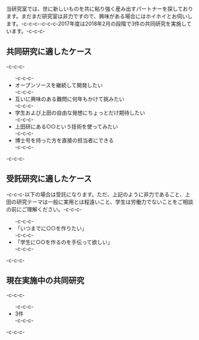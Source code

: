 当研究室では、世に新しいものを共に粘り強く産み出すパートナーを探しております。まだまだ研究室は非力ですので、興味がある場合にはホイホイとお伺いします。-c-c-c--c-c-c-2017年度は2018年2月の段階で3件の共同研究を実施しています。-c-c-c-<h2>共同研究に適したケース</h2>-c-c-c-<ul>-c-c-c- 	<li>オープンソースを継続して開発したい</li>-c-c-c- 	<li>互いに興味のある難問に何年もかけて挑みたい</li>-c-c-c- 	<li>学生および上田の自由な発想にちょっとだけ期待したい</li>-c-c-c- 	<li>上田研にある○○という技術を使ってみたい</li>-c-c-c- 	<li>博士号を持った方を直接の担当者にできる</li>-c-c-c-</ul>-c-c-c-<h2>受託研究に適したケース</h2>-c-c-c-以下の場合は受託になります。ただ、上記のように非力であること、上田の研究テーマは一般に実用とは程遠いこと、学生は労働力でないことをご相談の前にご理解ください。-c-c-c-<ul>-c-c-c- 	<li>「いつまでに○○を作りたい」</li>-c-c-c- 	<li>「学生に○○を作るのを手伝って欲しい」</li>-c-c-c-</ul>-c-c-c-<h2>現在実施中の共同研究</h2>-c-c-c-<ul>-c-c-c- 	<li>3件</li>-c-c-c-</ul>-c-c-c-&nbsp;
